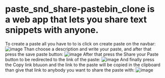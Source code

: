 # paste_snd_share-pastebin_clone is a web app that lets you share text snippets with anyone.
To create a paste all you have to to is click on create paste on the navbar:
![image](https://user-images.githubusercontent.com/114243765/215266264-6ee880da-23c9-4e8a-9cf6-2c17d4f221ce.png)
Than choose a description and write your paste, and after that press the save paste button:
![image](https://user-images.githubusercontent.com/114243765/215266495-ae42fb29-d1bf-4530-9a03-7166d6720ffd.png)
After that press the Share your Paste button to be redirected to the link of the paste:
![image](https://user-images.githubusercontent.com/114243765/215266566-836a0087-9193-4c52-81a0-d5e79256a75c.png)
And finally press the Copy link btuuon and the link to the paste will be copied in the clipboard than give that link to
anybody you want to share the paste with:
![image](https://user-images.githubusercontent.com/114243765/215266617-9985e2ba-58be-435c-8f09-3bb45789892f.png)
